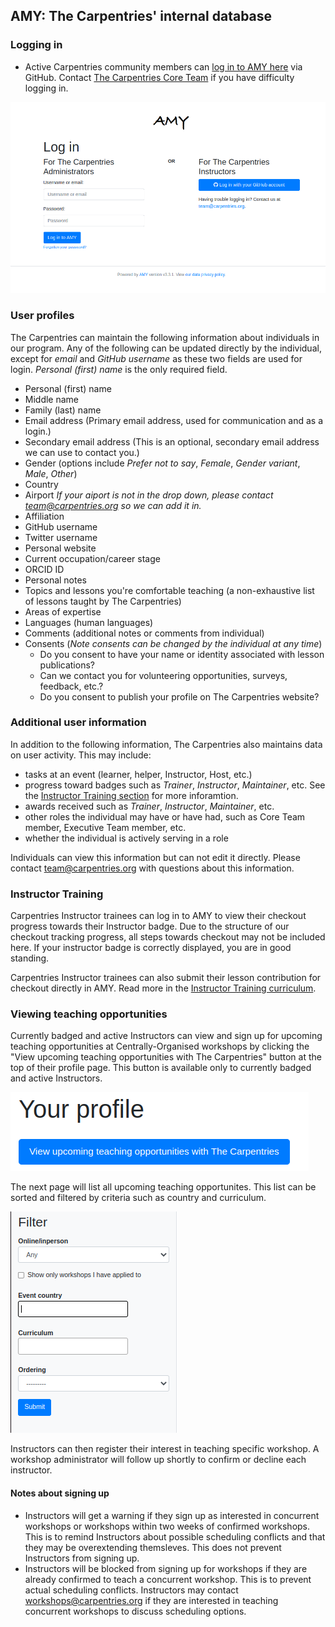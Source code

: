 ## AMY: The Carpentries' internal database

### Logging in

* Active Carpentries community members can [log in to AMY here](https://amy.carpentries.org) via GitHub.  Contact [The Carpentries Core Team](mailto:team@carpentries.org) if you have difficulty logging in.

![AMY login screen goes here](images/amy_login_screen.png)


### User profiles

The Carpentries can maintain the following information about individuals in our program. Any of the following can be updated directly by the individual, except for *email* and *GitHub username* as these two fields are used for login.  *Personal (first) name* is the only required field.

* Personal (first) name
* Middle name
* Family (last) name
* Email address (Primary email address, used for communication and as a login.)
* Secondary email address (This is an optional, secondary email address we can use to contact you.)
* Gender (options include *Prefer not to say*, *Female*, *Gender variant*, *Male*, *Other*)
* Country
* Airport *If your aiport is not in the drop down, please contact team@carpentries.org so we can add it in.*
* Affiliation
* GitHub username 
* Twitter username
* Personal website
* Current occupation/career stage
* ORCID ID
* Personal notes
* Topics and lessons you're comfortable teaching (a non-exhaustive list of lessons taught by The Carpentries)
* Areas of expertise 
* Languages (human languages)
* Comments (additional notes or comments from individual)
* Consents (*Note consents can be changed by the individual at any time*)
    * Do you consent to have your name or identity associated with lesson publications?
    * Can we contact you for volunteering opportunities, surveys, feedback, etc.?
    * Do you consent to publish your profile on The Carpentries website?


### Additional user information

In addition to the following information, The Carpentries also maintains data on user activity.  This may include:

* tasks at an event (learner, helper, Instructor, Host, etc.)
* progress toward badges such as *Trainer*, *Instructor*, *Maintainer*, etc. See the [Instructor Training section](#instructor-training) for more inforamtion.
* awards received such as *Trainer*, *Instructor*, *Maintainer*, etc.
* other roles the individual may have or have had, such as Core Team member, Executive Team member, etc.
* whether the individual is actively serving in a role

Individuals can view this information but can not edit it directly.  Please contact team@carpentries.org with questions about this information.

### Instructor Training

Carpentries Instructor trainees can log in to AMY to view their checkout progress towards their Instructor badge.  Due to the structure of our checkout tracking progress, all steps towards checkout may not be included here. If your instructor badge is correctly displayed, you are in good standing. 

Carpentries Instructor trainees can also submit their lesson contribution for checkout directly in AMY.  Read more in the [Instructor Training curriculum](https://carpentries.github.io/instructor-training/checkout/index.html).

### Viewing teaching opportunities

Currently badged and active Instructors can view and sign up for upcoming teaching opportunities at Centrally-Organised workshops by clicking the "View upcoming teaching opportunities with The Carpentries" button at the top of their profile page. This button is available only to currently badged and active Instructors.

![AMY Instructor Signup button](images/amy_instructor_signup.png)

The next page will list all upcoming teaching opportunites.  This list can be sorted and filtered by criteria such as country and curriculum.

![AMY Instructor signup filter view](images/amy_teaching_opportunities_filter.png)

Instructors can then register their interest in teaching specific workshop.  A workshop administrator will follow up shortly to confirm or decline each instructor.

#### Notes about signing up 

* Instructors will get a warning if they sign up as interested in concurrent workshops or workshops within two weeks of confirmed workshops.  This is to remind Instructors about possible scheduling conflicts and that they may be overextending themsleves.  This does not prevent Instructors from signing up.
* Instructors will be blocked from signing up for workshops if they are already confirmed to teach a concurrent workshop. This is to prevent actual scheduling conflicts.  Instructors may contact workshops@carpentries.org if they are interested in teaching concurrent workshops to discuss scheduling options.
